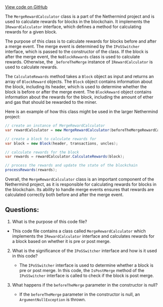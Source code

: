 [View code on GitHub](https://github.com/NethermindEth/nethermind/src/Nethermind/Nethermind.Merge.Plugin/MergeRewardCalculator.cs)

The `MergeRewardCalculator` class is a part of the Nethermind project and is used to calculate rewards for blocks in the blockchain. It implements the `IRewardCalculator` interface, which defines a method for calculating rewards for a given block. 

The purpose of this class is to calculate rewards for blocks before and after a merge event. The merge event is determined by the `IPoSSwitcher` interface, which is passed to the constructor of the class. If the block is after the merge event, the `NoBlockRewards` class is used to calculate rewards. Otherwise, the `_beforeTheMerge` instance of `IRewardCalculator` is used to calculate rewards. 

The `CalculateRewards` method takes a `Block` object as input and returns an array of `BlockReward` objects. The `Block` object contains information about the block, including its header, which is used to determine whether the block is before or after the merge event. The `BlockReward` object contains information about the rewards for the block, including the amount of ether and gas that should be rewarded to the miner.

Here is an example of how this class might be used in the larger Nethermind project:

```csharp
// create an instance of MergeRewardCalculator
var rewardCalculator = new MergeRewardCalculator(beforeTheMergeRewardCalculator, poSSwitcher);

// create a block to calculate rewards for
var block = new Block(header, transactions, uncles);

// calculate rewards for the block
var rewards = rewardCalculator.CalculateRewards(block);

// process the rewards and update the state of the blockchain
processRewards(rewards);
```

Overall, the `MergeRewardCalculator` class is an important component of the Nethermind project, as it is responsible for calculating rewards for blocks in the blockchain. Its ability to handle merge events ensures that rewards are calculated correctly both before and after the merge event.
## Questions: 
 1. What is the purpose of this code file?
   - This code file contains a class called `MergeRewardCalculator` which implements the `IRewardCalculator` interface and calculates rewards for a block based on whether it is pre or post merge.

2. What is the significance of the `IPoSSwitcher` interface and how is it used in this code?
   - The `IPoSSwitcher` interface is used to determine whether a block is pre or post merge. In this code, the `IsPostMerge` method of the `IPoSSwitcher` interface is called to check if the block is post merge.

3. What happens if the `beforeTheMerge` parameter in the constructor is null?
   - If the `beforeTheMerge` parameter in the constructor is null, an `ArgumentNullException` is thrown.